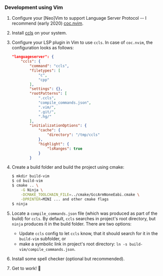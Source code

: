 ### Development using Vim

1. Configure your [Neo]Vim to support Language Server Protocol -- I recommend (early 2020) [coc.nvim](https://github.com/neoclide/coc.nvim).
2. Install [ccls](https://github.com/MaskRay/ccls) on your system.
3. Configure your LSP plugin in Vim to use `ccls`. In case of `coc.nvim`, the configuration looks as follows:

    ```JSON
    "languageserver": {
        "ccls": {
            "command": "ccls",
            "filetypes": [
                "c",
                "cpp"
            ],
            "settings": {},
            "rootPatterns": [
                ".ccls",
                "compile_commands.json",
                ".vim/",
                ".git/",
                ".hg/"
            ],
            "initializationOptions": {
                "cache": {
                    "directory": "/tmp/ccls"
                },
                "highlight": {
                    "lsRanges": true
                }
            }
    ```
4. Create a build folder and build the project using cmake:
    ```bash
    $ mkdir build-vim
    $ cd build-vim
    $ cmake .. \
        -G Ninja \
        -DCMAKE_TOOLCHAIN_FILE=../cmake/GccArmNoneEabi.cmake \
        -DPRINTER=MINI ... and other cmake flags
    $ ninja
    ```
5. Locate a `compile_commands.json` file (which was produced as part of the build) for `ccls`. By default, `ccls` searches in project's root directory, but `ninja` produces it in the build folder. There are two options:
    - Update `ccls` config to let `ccls` know, that it should search for it in the `build-vim` subfolder, or
    - make a symbolic link in project's root directory: `ln -s build-vim/compile_commands.json`.
6. Install some spell checker (optional but recommended).
7. Get to work! 💪
